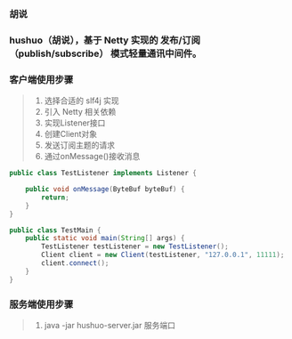 ### 胡说
### hushuo（胡说），基于 **Netty** 实现的 **发布/订阅（publish/subscribe）** 模式轻量通讯中间件。

### 客户端使用步骤
> 1. 选择合适的 slf4j 实现
> 2. 引入 Netty 相关依赖
> 3. 实现Listener接口
> 4. 创建Client对象
> 5. 发送订阅主题的请求
> 6. 通过onMessage()接收消息
```java
public class TestListener implements Listener {

    public void onMessage(ByteBuf byteBuf) {
        return;
    }
}

public class TestMain {
    public static void main(String[] args) {
        TestListener testListener = new TestListener();
        Client client = new Client(testListener, "127.0.0.1", 11111);
        client.connect();
    }
}
```

### 服务端使用步骤
> 1. java -jar hushuo-server.jar 服务端口